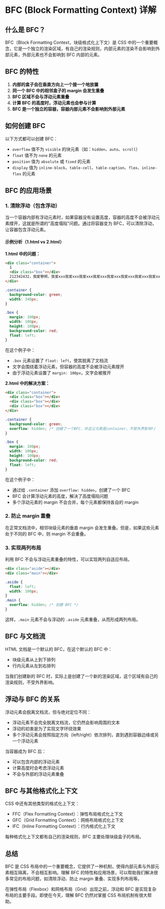 # BFC (Block Formatting Context) 详解

## 什么是 BFC？

BFC（Block Formatting Context，块级格式化上下文）是 CSS 中的一个重要概念，它是一个独立的渲染区域，有自己的渲染规则，内部元素的渲染不会影响到外部元素，外部元素也不会影响到 BFC 内部的元素。

## BFC 的特性

1. **内部的盒子会在垂直方向上一个接一个地放置**
2. **同一个 BFC 中的相邻盒子的 margin 会发生重叠**
3. **BFC 区域不会与浮动元素重叠**
4. **计算 BFC 的高度时，浮动元素也会参与计算**
5. **BFC 是一个独立的容器，容器内部元素不会影响到外部元素**

## 如何创建 BFC

以下方式都可以创建 BFC：

- `overflow` 值不为 `visible` 的块元素（如：`hidden`、`auto`、`scroll`）
- `float` 值不为 `none` 的元素
- `position` 值为 `absolute` 或 `fixed` 的元素
- `display` 值为 `inline-block`、`table-cell`、`table-caption`、`flex`、`inline-flex` 的元素

## BFC 的应用场景

### 1. 清除浮动（包含浮动）

当一个容器内部有浮动元素时，如果容器没有设置高度，容器的高度不会被浮动元素撑开，这就是所谓的"高度塌陷"问题。通过将容器变为 BFC，可以清除浮动，让容器包含浮动元素。

#### 示例分析（1.html vs 2.html）

**1.html 中的问题：**

```html
<div class="container">
  1
  <div class="box"></div>
  212342432，我爱黎明，我爱xxx我爱xxx我爱xxx我爱xxx我爱xxx我爱xxx我爱xxx我爱xxx我爱xxx我爱xxx我爱xxx我爱xxx
</div>
```

```css
.container {
  background-color: green;
  width: 340px;
}

.box {
  margin: 100px;
  width: 100px;
  height: 100px;
  background-color: red;
  float: left;
}
```

在这个例子中：
- `.box` 元素设置了 `float: left`，使其脱离了文档流
- 文字会围绕着浮动元素，但容器的高度不会被浮动元素撑开
- 由于浮动元素设置了 `margin: 100px`，文字会被推开

**2.html 中的解决方案：**

```html
<div class="container">
  <div class="box"></div>
  <div class="box"></div>
  <div class="box"></div>
</div>
```

```css
.container {
  background-color: green;
  overflow: hidden; /* 创建了一个BFC，并且父元素是container，不受外界影响*/
}

.box {
  margin: 100px;
  width: 100px;
  height: 100px;
  background-color: red;
  float: left;
}
```

在这个例子中：
- 通过给 `.container` 添加 `overflow: hidden`，创建了一个 BFC
- BFC 会计算浮动元素的高度，解决了高度塌陷问题
- 多个浮动元素的 margin 不会合并，每个元素都保持各自的 margin

### 2. 防止 margin 重叠

在正常文档流中，相邻块级元素的垂直 margin 会发生重叠。但是，如果这些元素处于不同的 BFC 中，则 margin 不会重叠。

### 3. 实现两列布局

利用 BFC 不会与浮动元素重叠的特性，可以实现两列自适应布局。

```html
<div class="aside"></div>
<div class="main"></div>
```

```css
.aside {
  float: left;
  width: 100px;
}
.main {
  overflow: hidden; /* 创建 BFC */
}
```

这样，`.main` 元素不会与浮动的 `.aside` 元素重叠，从而形成两列布局。

## BFC 与文档流

HTML 文档是一个默认的 BFC，在这个默认的 BFC 中：
- 块级元素从上到下排列
- 行内元素从左到右排列

当我们创建新的 BFC 时，实际上是创建了一个新的渲染区域，这个区域有自己的渲染规则，不受外界影响。

## 浮动与 BFC 的关系

浮动元素会脱离文档流，但与绝对定位不同：
- 浮动元素不会完全脱离文档流，它仍然会影响周围的文本
- 浮动的初衷是为了实现文字环绕效果
- 多个浮动元素会按照指定方向（left/right）依次排列，直到遇到容器边缘或另一个浮动元素

当容器成为 BFC 后：
- 可以包含内部的浮动元素
- 计算高度时会考虑浮动元素
- 不会与外部的浮动元素重叠

## BFC 与其他格式化上下文

CSS 中还有其他类型的格式化上下文：
- FFC（Flex Formatting Context）：弹性布局格式化上下文
- GFC（Grid Formatting Context）：网格布局格式化上下文
- IFC（Inline Formatting Context）：行内格式化上下文

每种格式化上下文都有自己的渲染规则，BFC 主要处理块级盒子的布局。

## 总结

BFC 是 CSS 布局中的一个重要概念，它提供了一种机制，使得内部元素与外部元素相互隔离，不会相互影响。理解 BFC 的特性和应用场景，可以帮助我们解决很多常见的布局问题，如清除浮动、防止 margin 重叠、实现多列布局等。

在弹性布局（Flexbox）和网格布局（Grid）出现之前，浮动和 BFC 是实现复杂布局的主要手段。即使在今天，理解 BFC 仍然对掌握 CSS 布局机制有很大帮助。
